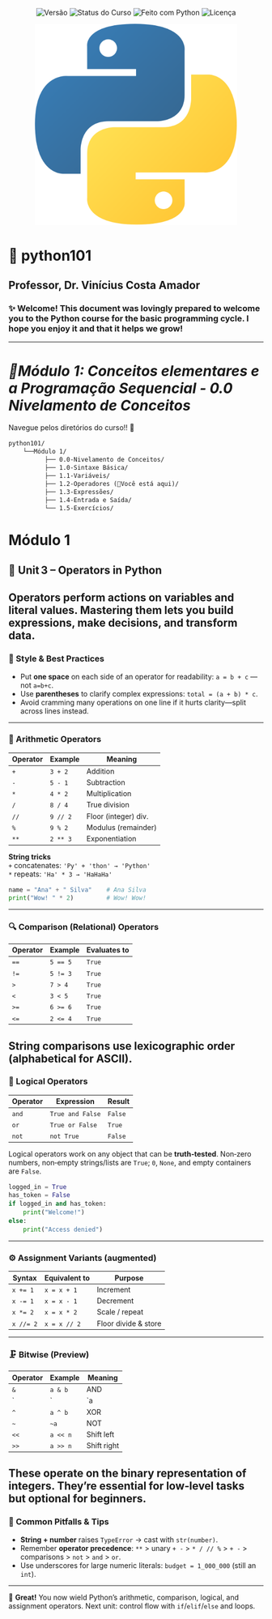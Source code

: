 <p align="center">
  <img src="https://img.shields.io/badge/versão-1.0-blue" alt="Versão">
  <img src="https://img.shields.io/badge/status-em%20desenvolvimento-yellow" alt="Status do Curso">
  <img src="https://img.shields.io/badge/feito%20com-Python%203.x-blue?logo=python&logoColor=white" alt="Feito com Python">
  <img src="https://img.shields.io/badge/licença-MIT-green" alt="Licença">
</p>

<p align="center">
  <img src="assets/banner_python101.png" width="400" alt="Python101 Logo">
</p>

# 🐍 python101
## Professor, Dr. Vinícius Costa Amador 
### ✨ Welcome! This document was lovingly prepared to welcome you to the Python course for the basic programming cycle. I hope you enjoy it and that it helps we grow! 
---
# *📘Módulo 1: Conceitos elementares e a Programação Sequencial - 0.0 Nivelamento de Conceitos*
Navegue pelos diretórios do curso!! 📍
```
python101/
    └──Módulo 1/
          ├── 0.0-Nivelamento de Conceitos/
          ├── 1.0-Sintaxe Básica/
          ├── 1.1-Variáveis/
          ├── 1.2-Operadores (📍Você está aqui)/
          ├── 1.3-Expressões/
          ├── 1.4-Entrada e Saída/
          └── 1.5-Exercícios/
```

# Módulo 1
## 🐍 Unit 3 – Operators in Python
Operators perform actions on variables and literal values. Mastering them lets you build expressions, make decisions, and transform data.
---
### 🎯 Style & Best Practices
* Put **one space** on each side of an operator for readability: `a = b + c` —not `a=b+c`.
* Use **parentheses** to clarify complex expressions: `total = (a + b) * c`.
* Avoid cramming many operations on one line if it hurts clarity—split across lines instead.
---
### 🔢 Arithmetic Operators
| Operator | Example | Meaning              |
| -------- | ------- | -------------------- |
| `+`      | `3 + 2` | Addition             |
| `-`      | `5 - 1` | Subtraction          |
| `*`      | `4 * 2` | Multiplication       |
| `/`      | `8 / 4` | True division        |
| `//`     | `9 // 2`| Floor (integer) div. |
| `%`      | `9 % 2` | Modulus (remainder)  |
| `**`     | `2 ** 3`| Exponentiation       |
**String tricks**  
`+` concatenates: `'Py' + 'thon' → 'Python'`  
`*` repeats: `'Ha' * 3 → 'HaHaHa'`
```python
name = "Ana" + " Silva"    # Ana Silva
print("Wow! " * 2)         # Wow! Wow!
```
---
### 🔍 Comparison (Relational) Operators
| Operator | Example | Evaluates to |
| -------- | ------- | ------------ |
| `==`     | `5 == 5`| `True`       |
| `!=`     | `5 != 3`| `True`       |
| `>`      | `7 > 4` | `True`       |
| `<`      | `3 < 5` | `True`       |
| `>=`     | `6 >= 6`| `True`       |
| `<=`     | `2 <= 4`| `True`       |
String comparisons use **lexicographic order** (alphabetical for ASCII).
---
### 🧠 Logical Operators
| Operator | Expression       | Result        |
| -------- | ---------------- | ------------- |
| `and`    | `True and False` | `False`       |
| `or`     | `True or False`  | `True`        |
| `not`    | `not True`       | `False`       |
Logical operators work on any object that can be **truth‑tested**. Non‑zero numbers, non‑empty strings/lists are `True`; `0`, `None`, and empty containers are `False`.
```python
logged_in = True
has_token = False
if logged_in and has_token:
    print("Welcome!")
else:
    print("Access denied")
```
---
### ⚙️ Assignment Variants (augmented)
| Syntax | Equivalent to | Purpose              |
| ------ | ------------- | -------------------- |
| `x += 1` | `x = x + 1` | Increment            |
| `x -= 1` | `x = x - 1` | Decrement            |
| `x *= 2` | `x = x * 2` | Scale / repeat       |
| `x //= 2`| `x = x // 2`| Floor divide & store |
---
### 🗜️ Bitwise (Preview)
| Operator | Example  | Meaning    |
| -------- | -------- | ---------- |
| `&`      | `a & b`  | AND        |
| `|`      | `a | b`  | OR         |
| `^`      | `a ^ b`  | XOR        |
| `~`      | `~a`     | NOT        |
| `<<`     | `a << n` | Shift left |
| `>>`     | `a >> n` | Shift right|
These operate on the binary representation of integers. They’re essential for low‑level tasks but optional for beginners.
---
### 🚩 Common Pitfalls & Tips
* **String + number** raises `TypeError` → cast with `str(number)`.
* Remember **operator precedence**: `**` > unary `+ -` > `* / // %` > `+ -` > comparisons > `not` > `and` > `or`.
* Use underscores for large numeric literals: `budget = 1_000_000` (still an `int`).
---
🎉 **Great!** You now wield Python’s arithmetic, comparison, logical, and assignment operators. Next unit: control flow with `if`/`elif`/`else` and loops.
